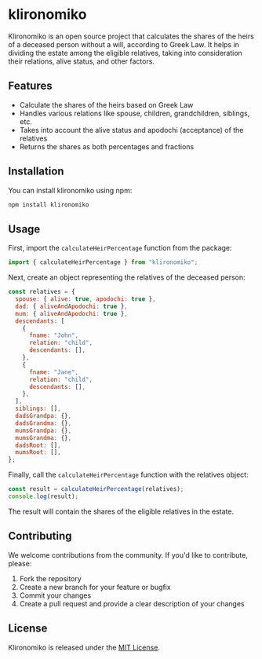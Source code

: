 # klironomiko

Klironomiko is an open source project that calculates the shares of the heirs of a deceased person without a will, according to Greek Law. It helps in dividing the estate among the eligible relatives, taking into consideration their relations, alive status, and other factors.

## Features

- Calculate the shares of the heirs based on Greek Law
- Handles various relations like spouse, children, grandchildren, siblings, etc.
- Takes into account the alive status and apodochi (acceptance) of the relatives
- Returns the shares as both percentages and fractions

## Installation

You can install klironomiko using npm:

```bash
npm install klironomiko
```

## Usage

First, import the `calculateHeirPercentage` function from the package:

```javascript
import { calculateHeirPercentage } from "klironomiko";
```

Next, create an object representing the relatives of the deceased person:

```javascript
const relatives = {
  spouse: { alive: true, apodochi: true },
  dad: { aliveAndApodochi: true },
  mum: { aliveAndApodochi: true },
  descendants: [
    {
      fname: "John",
      relation: "child",
      descendants: [],
    },
    {
      fname: "Jane",
      relation: "child",
      descendants: [],
    },
  ],
  siblings: [],
  dadsGrandpa: {},
  dadsGrandma: {},
  mumsGrandpa: {},
  mumsGrandma: {},
  dadsRoot: [],
  mumsRoot: [],
};
```

Finally, call the `calculateHeirPercentage` function with the relatives object:

```javascript
const result = calculateHeirPercentage(relatives);
console.log(result);
```

The result will contain the shares of the eligible relatives in the estate.

## Contributing

We welcome contributions from the community. If you'd like to contribute, please:

1. Fork the repository
2. Create a new branch for your feature or bugfix
3. Commit your changes
4. Create a pull request and provide a clear description of your changes

## License

Klironomiko is released under the [MIT License](LICENSE).
